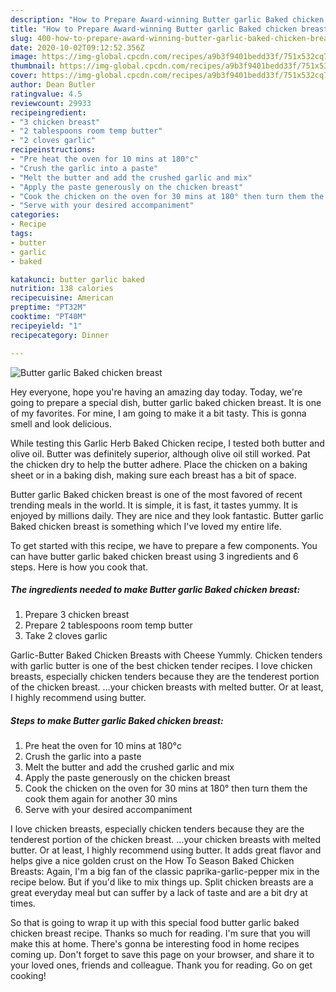 ```yaml
---
description: "How to Prepare Award-winning Butter garlic Baked chicken breast"
title: "How to Prepare Award-winning Butter garlic Baked chicken breast"
slug: 400-how-to-prepare-award-winning-butter-garlic-baked-chicken-breast
date: 2020-10-02T09:12:52.356Z
image: https://img-global.cpcdn.com/recipes/a9b3f9401bedd33f/751x532cq70/butter-garlic-baked-chicken-breast-recipe-main-photo.jpg
thumbnail: https://img-global.cpcdn.com/recipes/a9b3f9401bedd33f/751x532cq70/butter-garlic-baked-chicken-breast-recipe-main-photo.jpg
cover: https://img-global.cpcdn.com/recipes/a9b3f9401bedd33f/751x532cq70/butter-garlic-baked-chicken-breast-recipe-main-photo.jpg
author: Dean Butler
ratingvalue: 4.5
reviewcount: 29933
recipeingredient:
- "3 chicken breast"
- "2 tablespoons room temp butter"
- "2 cloves garlic"
recipeinstructions:
- "Pre heat the oven for 10 mins at 180°c"
- "Crush the garlic into a paste"
- "Melt the butter and add the crushed garlic and mix"
- "Apply the paste generously on the chicken breast"
- "Cook the chicken on the oven for 30 mins at 180° then turn them the cook them again for another 30 mins"
- "Serve with your desired accompaniment"
categories:
- Recipe
tags:
- butter
- garlic
- baked

katakunci: butter garlic baked 
nutrition: 138 calories
recipecuisine: American
preptime: "PT32M"
cooktime: "PT40M"
recipeyield: "1"
recipecategory: Dinner

---
```



![Butter garlic Baked chicken breast](https://img-global.cpcdn.com/recipes/a9b3f9401bedd33f/751x532cq70/butter-garlic-baked-chicken-breast-recipe-main-photo.jpg)

Hey everyone, hope you're having an amazing day today. Today, we're going to prepare a special dish, butter garlic baked chicken breast. It is one of my favorites. For mine, I am going to make it a bit tasty. This is gonna smell and look delicious.

While testing this Garlic Herb Baked Chicken recipe, I tested both butter and olive oil. Butter was definitely superior, although olive oil still worked. Pat the chicken dry to help the butter adhere. Place the chicken on a baking sheet or in a baking dish, making sure each breast has a bit of space.

Butter garlic Baked chicken breast is one of the most favored of recent trending meals in the world. It is simple, it is fast, it tastes yummy. It is enjoyed by millions daily. They are nice and they look fantastic. Butter garlic Baked chicken breast is something which I've loved my entire life.


To get started with this recipe, we have to prepare a few components. You can have butter garlic baked chicken breast using 3 ingredients and 6 steps. Here is how you cook that.

<!--inarticleads1-->

##### The ingredients needed to make Butter garlic Baked chicken breast:

1. Prepare 3 chicken breast
1. Prepare 2 tablespoons room temp butter
1. Take 2 cloves garlic


Garlic-Butter Baked Chicken Breasts with Cheese Yummly. Chicken tenders with garlic butter is one of the best chicken tender recipes. I love chicken breasts, especially chicken tenders because they are the tenderest portion of the chicken breast. …your chicken breasts with melted butter. Or at least, I highly recommend using butter. 

<!--inarticleads2-->

##### Steps to make Butter garlic Baked chicken breast:

1. Pre heat the oven for 10 mins at 180°c
1. Crush the garlic into a paste
1. Melt the butter and add the crushed garlic and mix
1. Apply the paste generously on the chicken breast
1. Cook the chicken on the oven for 30 mins at 180° then turn them the cook them again for another 30 mins
1. Serve with your desired accompaniment


I love chicken breasts, especially chicken tenders because they are the tenderest portion of the chicken breast. …your chicken breasts with melted butter. Or at least, I highly recommend using butter. It adds great flavor and helps give a nice golden crust on the How To Season Baked Chicken Breasts: Again, I&#39;m a big fan of the classic paprika-garlic-pepper mix in the recipe below. But if you&#39;d like to mix things up. Split chicken breasts are a great everyday meal but can suffer by a lack of taste and are a bit dry at times. 

So that is going to wrap it up with this special food butter garlic baked chicken breast recipe. Thanks so much for reading. I'm sure that you will make this at home. There's gonna be interesting food in home recipes coming up. Don't forget to save this page on your browser, and share it to your loved ones, friends and colleague. Thank you for reading. Go on get cooking!
